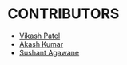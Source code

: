 # CONTRIBUTORS
- [Vikash Patel](its-red-eagle.md)
- [Akash Kumar](aaakashkumar.md)
- [Sushant Agawane](sushant_agawane.md)
